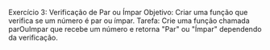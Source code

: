 Exercício 3: Verificação de Par ou Ímpar
Objetivo: Criar uma função que verifica se um número é par ou ímpar.
Tarefa:
Crie uma função chamada parOuImpar que recebe um número e retorna "Par" ou "Ímpar" dependendo da verificação.
